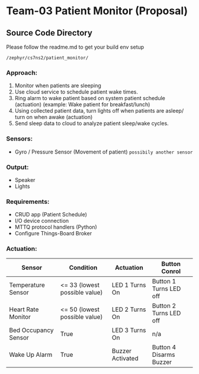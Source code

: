 # Team-03 Patient Monitor (Proposal)

## Source Code Directory

Please follow the readme.md to get your build env setup
```
/zephyr/cs7ns2/patient_monitor/
```

### Approach:
1. Monitor when patients are sleeping
2. Use cloud service to schedule patient wake times.
3. Ring alarm to wake patient based on system patient schedule (actuation) (example: Wake patient for breakfast/lunch)
4. Using collected patient data, turn lights off when patients are asleep/ turn on when awake (actuation)
5. Send sleep data to cloud to analyze patient sleep/wake cycles.

### Sensors:
* Gyro / Pressure Sensor (Movement of patient) `possibily another sensor`

### Output:
* Speaker
* Lights

### Requirements:
* CRUD app (Patient Schedule)
* I/O device connection
* MTTQ protocol handlers (Python)
* Configure Things-Board Broker

### Actuation:

Sensor                | Condition                      | Actuation        | Button Conrol 
--------------------- | ------------------------------ | --------------   | -------------
Temperature Sensor    | <= 33 (lowest possible value)  | LED 1 Turns On   | Button 1 Turns LED off
Heart Rate Monitor    | <= 50 (lowest possible value)  | LED 2 Turns On   | Button 2 Turns LED off
Bed Occupancy Sensor  | True                           | LED 3 Turns On   | n/a
Wake Up Alarm         | True                           | Buzzer Activated | Button 4 Disarms Buzzer
